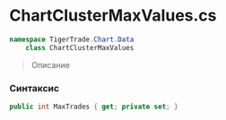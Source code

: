 
# ChartClusterMaxValues.cs
```csharp
namespace TigerTrade.Chart.Data  
    class ChartClusterMaxValues
```

> Описание

### Синтаксис
```csharp
public int MaxTrades { get; private set; }
```
